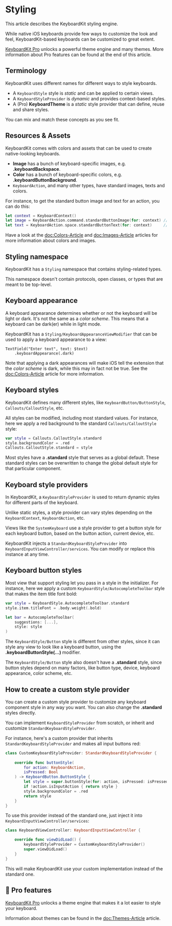 # Styling

This article describes the KeyboardKit styling engine.

While native iOS keyboards provide few ways to customize the look and feel, KeyboardKit-based keyboards can be customized to great extent.

[KeyboardKit Pro][Pro] unlocks a powerful theme engine and many themes. More information about Pro features can be found at the end of this article.



## Terminology

KeyboardKit uses different names for different ways to style keyboards. 

* A ``KeyboardStyle`` style is *static* and can be applied to certain views.
* A ``KeyboardStyleProvider`` is *dynamic* and provides context-based styles.
* A (Pro) **KeyboardTheme** is a *static* style provider that can define, reuse and share styles.

You can mix and match these concepts as you see fit.



## Resources & Assets

KeyboardKit comes with colors and assets that can be used to create native-looking keyboards.

* **Image** has a bunch of keyboard-specific images, e.g. **.keyboardBackspace**.
* **Color** has a bunch of keyboard-specific colors, e.g. **.keyboardButtonBackground**.
* ``KeyboardAction``, and many other types, have standard images, texts and colors.

For instance, to get the standard button image and text for an action, you can do this:

```swift
let context = KeyboardContext()
let image = KeyboardAction.command.standardButtonImage(for: context) // Command icon
let text = KeyboardAction.space.standardButtonText(for: context)     // Localized "space"
```

Have a look at the <doc:Colors-Article> and <doc:Images-Article> articles for more information about colors and images.



## Styling namespace

KeyboardKit has a ``Styling`` namespace that contains styling-related types.

This namespace doesn't contain protocols, open classes, or types that are meant to be top-level.



## Keyboard appearance

A keyboard appearance determines whether or not the keyboard will be light or dark. It's not the same as a *color scheme*. This means that a keyboard can be dark(er) while in light mode.

KeyboardKit has a ``Styling/KeyboardAppearanceViewModifier`` that can be used to apply a keyboard appearance to a view:

```
TextField("Enter text", text: $text)
    .keyboardAppearance(.dark)
```

Note that applying a dark appearances will make iOS tell the extension that the *color scheme* is dark, while this may in fact not be true. See the <doc:Colors-Article> article for more information.



## Keyboard styles

KeyboardKit defines many different styles, like ``KeyboardButton/ButtonStyle``, ``Callouts/CalloutStyle``, etc.

All styles can be modified, including most standard values. For instance, here we apply a red background to the standard ``Callouts/CalloutStyle`` style:

```swift
var style = Callouts.CalloutStyle.standard
style.backgroundColor = .red
Callouts.CalloutStyle.standard = style
```

Most styles have a **.standard** style that serves as a global default. These standard styles can be overwritten to change the global default style for that particular component.



## Keyboard style providers

In KeyboardKit, a ``KeyboardStyleProvider`` is used to return dynamic styles for different parts of the keyboard. 

Unlike static styles, a style provider can vary styles depending on the ``KeyboardContext``, ``KeyboardAction``, etc.

Views like the ``SystemKeyboard`` use a style provider to get a button style for each keyboard button, based on the button action, current device, etc. 

KeyboardKit injects a ``StandardKeyboardStyleProvider`` into ``KeyboardInputViewController/services``. You can modify or replace this instance at any time. 



## Keyboard button styles

Most view that support styling let you pass in a style in the initializer. For instance, here we apply a custom ``KeyboardStyle/AutocompleteToolbar`` style that makes the item title font bold:

```swift
var style = KeyboardStyle.AutocompleteToolbar.standard
style.item.titleFont = .body.weight(.bold)

let bar = AutocompleteToolbar(
    suggestions: [...],
    style: style
)
```

The ``KeyboardStyle/Button`` style is different from other styles, since it can style any view to look like a keyboard button, using the **.keyboardButtonStyle(...)** modifier. 

The ``KeyboardStyle/Button`` style also doesn't have a **.standard** style, since button styles depend on many factors, like button type, device, keyboard appearance, color scheme, etc.



## How to create a custom style provider

You can create a custom style provider to customize any keyboard component style in any way you want. You can also change the **.standard** styles directly.

You can implement ``KeyboardStyleProvider`` from scratch, or inherit and customize ``StandardKeyboardStyleProvider``.

For instance, here's a custom provider that inherits ``StandardKeyboardStyleProvider`` and makes all input buttons red:

```swift
class CustomKeyboardStyleProvider: StandardKeyboardStyleProvider {
    
    override func buttonStyle(
        for action: KeyboardAction,
        isPressed: Bool
    ) -> KeyboardButton.ButtonStyle {
        let style = super.buttonStyle(for: action, isPressed: isPressed)
        if !action.isInputAction { return style }
        style.backgroundColor = .red
        return style
    }
}
```

To use this provider instead of the standard one, just inject it into ``KeyboardInputViewController/services``:

```swift
class KeyboardViewController: KeyboardInputViewController {

    override func viewDidLoad() {
        keyboardStyleProvider = CustomKeyboardStyleProvider()
        super.viewDidLoad()
    }
}
```

This will make KeyboardKit use your custom implementation instead of the standard one.



## 👑 Pro features

[KeyboardKit Pro][Pro] unlocks a theme engine that makes it a lot easier to style your keyboard.

Information about themes can be found in the <doc:Themes-Article> article.


[Pro]: https://github.com/KeyboardKit/KeyboardKitPro
